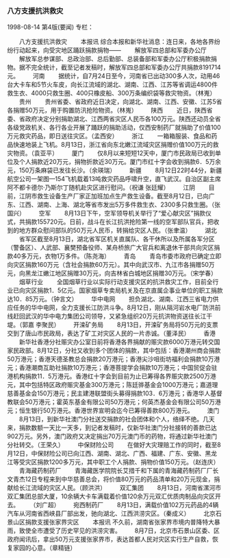 ### 八方支援抗洪救灾

1998-08-14
第4版(要闻)
专栏：

　　八方支援抗洪救灾
　　本报讯  综合本报和新华社消息：连日来，各地各界纷纷行动起来，向受灾地区踊跃捐款捐物——
　　解放军四总部和军委办公厅
　　解放军总参谋部、总政治部、总后勤部、总装备部和军委办公厅积极捐款捐物。据不完全统计，截至记者发稿时，解放军四总部和军委办公厅共捐款8191714元。
　　河南
　　据统计，自7月24日至今，河南省已出动300多人次，动用46台大卡车和5节火车皮，向长江流域的湖北、湖南、江西、江苏等省调运4800件救生衣、4000只救生圈、400只橡皮船、300万条编织袋等救灾物资。（林嵬）
　　贵州
　　贵州省委、省政府近日决定，向湖北、湖南、江西、安徽、江苏5省各捐赠50万元，用于购置防汛抢险物资。（林嵬）
　　陕西
　　近日，陕西省委、省政府决定分别捐助湖北、江西两省灾区人民币各100万元。陕西还动员全省各级党政机关、各行各业开展了踊跃的捐助活动，仅西安制药厂就捐助了价值100万元救灾药品，即日送往灾区。（孟西安）
　　浙江
　　一箱箱服装、食品和药品快速地装上飞机。8月13日，浙江省向东北嫩江流域灾区捐赠价值100万元的救灾物资。（袁亚平）
　　厦门
　　仅8月以来短短12天中，厦门市民政局已收到单位及个人捐款近20万元，捐物折款近30万元。厦门市红十字会收到捐款6．5万余元，150万条麻袋已发往长沙。（余瑛瑞）
　　新疆
　　8月12日22时44分，新疆航空公司一架图—154飞机载着13吨救灾药品呼啸升空，直飞武汉。自治区副主席阿不都卡德尔·乃斯尔丁随机赴灾区进行慰问。（祝谦  张廷耀）
　　江阴
　　目前，江阴市救生设备生产厂家正加班加点生产救生设备。截至8月12日，已向广东、江西、湖南、上海、湖北等省市发出5万多件救生衣、2300多只救生圈。（张国兴）
　　空军
　　8月13日下午，空军领导机关举行了“爱心献灾区”捐款仪式，共捐款155720元。日前，战斗在长江抗洪抢险第一线的空军部队官兵，把收到的地方群众慰问部队的50万元人民币，转捐给灾区人民。（张聿温）
　　湖北
　　省军区截至8月13日，湖北省军区机关直属队、各干休所以及所属各军分区（警备区）、人武部、襄樊预备役师、某舟桥旅广大官兵和离退休干部共向灾区捐款40多万元，衣物1万多件。（陈尧海）
　　青岛
　　青岛市委市政府已确定立即向灾区捐款160万元（含社会捐款60万元）。其中向武汉市、九江市各捐赠50万元，向黑龙江嫩江地区捐赠30万元，向吉林省白城地区捐赠30万元。（宋学春）
　　烟草行业
　　全国烟草行业以实际行动支援灾区的抗洪救灾工作，目前全行业已向灾区捐款1．5亿元。国家烟草专卖局机关及在京直属企事业单位的职工捐款达10．85万元。（钟言文）
　　华中电网
　　担负湖北、湖南、江西三省电力供应任务的华中电网，全力支援长江防洪斗争。8月12日，刚从隔河岩水电厂防洪前线赶回武汉的华中电力集团公司领导，又紧急组织20万元抗洪物资送往长江干堤。（郭嘉  李聚民）
　　开滦矿务局
　　8月13日，开滦矿务局将50万元的支票交到了唐山市民政局，表达了矿工对灾区人民的一片赤诚。（董泽民）
　　香港
　　新华社香港分社赈灾办公室日前将香港各界捐献的赈灾款6000万港元转交国家民政部。8月12日，分社又收到多个团体的捐款，其中包括：香港潮州商会捐款50万港元；香港天德圣教总会捐款20万港元；香港尖沙咀街坊福利会捐款10万港元；香港潮商互助社捐款10万港元；香港菩提学会捐款10万港元；中国贸促会驻港机构捐款11．5万港元。香港红十字会到目前为止已筹得各界赈灾款2500万港元，其中包括特区政府赈灾基金300万港元；陈廷骅基金会1000万港元；嘉道理慈善基金会150万港元；民主建港联盟街头募得捐款103．6万港元；香港华人基督教联会50万港元；霍英东基金有限公司50万港元；何英杰基金会有限公司50万港元；恒生银行50万港元。香港世界宣明会迄今已筹得善款800万港元。
　　澳门
　　8月13日，到新华社澳门分社送交捐款的社会团体和个人，络绎不绝。几天来，捐款数额一天比一天多，到记者发稿时，仅新华社澳门分社接转的善款已达902万元。另外，澳门政府又决定捐出70万元澳门币的药物，将通过新华社澳门分社转交。（王荣久）
　　中保财险公司
　　在做好大灾理赔工作的同时，截至8月12日，中保财险公司已向江西、湖南、湖北、广西、福建、广东、安徽、黑龙江等受灾区捐款1200多万元，其中职工个人捐款、捐物价值150万元。（赵连庆）
　　青海藏药制药厂
　　青海藏医学院院长艾措千和下属的青海藏药制药厂厂长文青杰12日专程来到中华慈善总会，将价值80万元的药品清单和20万元现金，捐献给长江流域的灾区人民。（顾洪洪）
　　双汇集团
　　8月13日，河南省漯河市双汇集团总部大厦，10余辆大卡车满载着价值120余万元双汇优质肉制品向灾区开去。
　　（刘广超）
　　宛西制药厂
　　8月13日，满载价值102万元药品的4辆汽车从河南省西峡县厂部出发，驰向湖北、江西洪涝灾区。（秦成义）
　　北京石景山区捐款支援张家界灾区
　　本报讯 不久前，湖南省张家界市境内普降特大暴雨，致使全市遭受了历史罕见的洪涝灾害。
　　8月7日，北京市石景山区委、区政府闻讯后，拿出50万元支援张家界市，表达首都人民对灾区实行生产自救，恢复家园的心意。（章精链）
